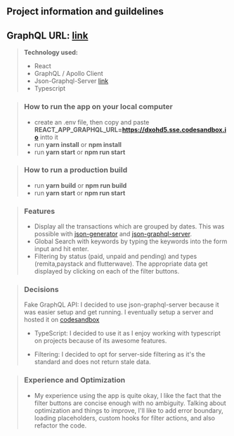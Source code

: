 ## Project information and guildelines

## GraphQL URL: [link](https://dxohd5.sse.codesandbox.io/)

> **Technology used:**
>
> - React
> - GraphQL / Apollo Client
> - Json-Graphql-Server [link](https://github.com/marmelab/json-graphql-server)
> - Typescript

> ### How to run the app on your local computer
>
> - create an .env file, then copy and paste **REACT_APP_GRAPHQL_URL=https://dxohd5.sse.codesandbox.io** intto it
> - run **yarn install** or **npm install**
> - run **yarn start** or **npm run start**

> ### How to run a production build
>
> - run **yarn build** or **npm run build**
> - run **yarn start** or **npm run start**

> ### Features
>
> - Display all the transactions which are grouped by dates. This was possible with [json-generator](https://json-generator.com/) and [json-graphql-server](https://github.com/marmelab/json-graphql-server).
> - Global Search with keywords by typing the keywords into the form input and hit enter.
> - Filtering by status (paid, unpaid and pending) and types (remita,paystack and flutterwave). The appropriate data get displayed by clicking on each of the filter buttons.

> ### Decisions
>
> Fake GraphQL API: I decided to use json-graphql-server because it was easier setup and get running. I eventually setup a server and hosted it on [codesandbox](https://dxohd5.sse.codesandbox.io/)
>
> - TypeScript: I decided to use it as I enjoy working with typescript on projects because of its awesome features.
>
> - Filtering: I decided to opt for server-side filtering as it's the standard and does not return stale data.

> ### Experience and Optimization
>
> - My experience using the app is quite okay, I like the fact that the filter buttons are concise enough with no ambiguity. Talking about optimization and things to improve, I'll like to add error boundary, loading placeholders, custom hooks for filter actions, and also refactor the code.
